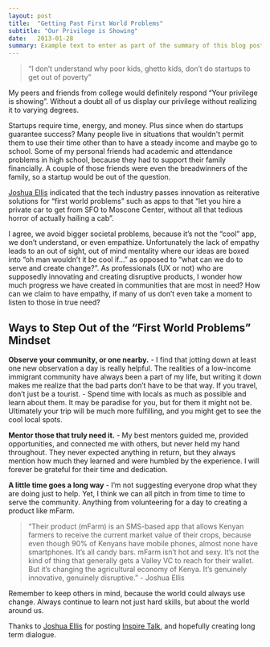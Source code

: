 ```yaml
---
layout: post
title:  "Getting Past First World Problems"
subtitle: "Our Privilege is Showing"
date:   2013-01-28
summary: Example text to enter as part of the summary of this blog post. Please replace this once you determine it is best to do so. This is only temporary text to help with CSS styling. Have a great day!
---
```

> “I don’t understand why poor kids, ghetto kids, don’t do startups to get out of poverty”

My peers and friends from college would definitely respond “Your privilege is showing”. Without a doubt all of us display our privilege without realizing it to varying degrees.

Startups require time, energy, and money. Plus since when do startups guarantee success? Many people live in situations that wouldn't permit them to use their time other than to have a steady income and maybe go to school. Some of my personal friends had academic and attendance problems in high school, because they had to support their family financially. A couple of those friends were even the breadwinners of the family, so a startup would be out of the question.

[Joshua Ellis](https://twitter.com/jzellis) indicated that the tech industry passes innovation as reiterative solutions for “first world problems” such as apps to that “let you hire a private car to get from SFO to Moscone Center, without all that tedious horror of actually hailing a cab”.

I agree, we avoid bigger societal problems, because it’s not the “cool” app, we don’t understand, or even empathize. Unfortunately the lack of empathy leads to an out of sight, out of mind mentality where our ideas are boxed into “oh man wouldn’t it be cool if…” as opposed to “what can we do to serve and create change?”.
As professionals (UX or not) who are supposedly innovating and creating disruptive products, I wonder how much progress we have created in communities that are most in need? How can we claim to have empathy, if many of us don’t even take a moment to listen to those in true need?

## Ways to Step Out of the “First World Problems” Mindset
**Observe your community, or one nearby.** - I find that jotting down at least one new observation a day is really helpful. The realities of a low-income immigrant community have always been a part of my life, but writing it down makes me realize that the bad parts don’t have to be that way.
If you travel, don’t just be a tourist. - Spend time with locals as much as possible and learn about them. It may be paradise for you, but for them it might not be. Ultimately your trip will be much more fulfilling, and you might get to see the cool local spots.

**Mentor those that truly need it.** - My best mentors guided me, provided opportunities, and connected me with others, but never held my hand throughout. They never expected anything in return, but they always mention how much they learned and were humbled by the experience. I will forever be grateful for their time and dedication.

**A little time goes a long way** - I’m not suggesting everyone drop what they are doing just to help. Yet, I think we can all pitch in from time to time to serve the community. Anything from volunteering for a day to creating a product like mFarm.

> “Their product (mFarm) is an SMS-based app that allows Kenyan farmers to receive the current market value of
> their crops, because even though 90% of Kenyans have mobile phones, almost none have smartphones. It’s all
> candy bars.
> mFarm isn’t hot and sexy. It’s not the kind of thing that generally gets a Valley VC to reach for their wallet.
> But it’s changing the agricultural economy of Kenya. It’s genuinely innovative, genuinely disruptive.” - Joshua Ellis

Remember to keep others in mind, because the world could always use change. Always continue to learn not just hard skills, but about the world around us.

Thanks to [Joshua Ellis](https://twitter.com/jzellis) for posting [Inspire Talk](https://www.evernote.com/shard/s10/sh/0580fed9-10ec-4ef6-8349-4b260ef8d257/a5264623e4234d6958727c0b67fa9512), and hopefully creating long term dialogue.
